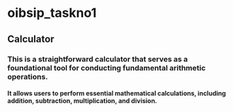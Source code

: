 # oibsip_taskno1
## Calculator
### This is a straightforward calculator that serves as a foundational tool for conducting fundamental arithmetic operations. 
#### It allows users to perform essential mathematical calculations, including addition, subtraction, multiplication, and division.
